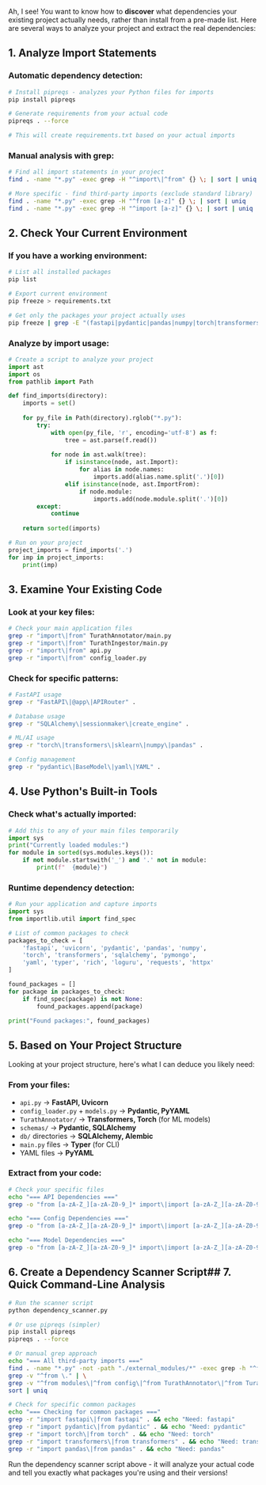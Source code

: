 Ah, I see! You want to know how to **discover** what dependencies your existing project actually needs, rather than install from a pre-made list. Here are several ways to analyze your project and extract the real dependencies:

## **1. Analyze Import Statements**

### **Automatic dependency detection:**
```bash
# Install pipreqs - analyzes your Python files for imports
pip install pipreqs

# Generate requirements from your actual code
pipreqs . --force

# This will create requirements.txt based on your actual imports
```

### **Manual analysis with grep:**
```bash
# Find all import statements in your project
find . -name "*.py" -exec grep -H "^import\|^from" {} \; | sort | uniq

# More specific - find third-party imports (exclude standard library)
find . -name "*.py" -exec grep -H "^from [a-z]" {} \; | sort | uniq
find . -name "*.py" -exec grep -H "^import [a-z]" {} \; | sort | uniq
```

## **2. Check Your Current Environment**

### **If you have a working environment:**
```bash
# List all installed packages
pip list

# Export current environment
pip freeze > requirements.txt

# Get only the packages your project actually uses
pip freeze | grep -E "(fastapi|pydantic|pandas|numpy|torch|transformers|sqlalchemy|uvicorn|yaml|typer|rich|loguru)"
```

### **Analyze by import usage:**
```python
# Create a script to analyze your project
import ast
import os
from pathlib import Path

def find_imports(directory):
    imports = set()
    
    for py_file in Path(directory).rglob("*.py"):
        try:
            with open(py_file, 'r', encoding='utf-8') as f:
                tree = ast.parse(f.read())
                
            for node in ast.walk(tree):
                if isinstance(node, ast.Import):
                    for alias in node.names:
                        imports.add(alias.name.split('.')[0])
                elif isinstance(node, ast.ImportFrom):
                    if node.module:
                        imports.add(node.module.split('.')[0])
        except:
            continue
    
    return sorted(imports)

# Run on your project
project_imports = find_imports('.')
for imp in project_imports:
    print(imp)
```

## **3. Examine Your Existing Code**

### **Look at your key files:**
```bash
# Check your main application files
grep -r "import\|from" TurathAnnotator/main.py
grep -r "import\|from" TurathIngestor/main.py  
grep -r "import\|from" api.py
grep -r "import\|from" config_loader.py
```

### **Check for specific patterns:**
```bash
# FastAPI usage
grep -r "FastAPI\|@app\|APIRouter" .

# Database usage  
grep -r "SQLAlchemy\|sessionmaker\|create_engine" .

# ML/AI usage
grep -r "torch\|transformers\|sklearn\|numpy\|pandas" .

# Config management
grep -r "pydantic\|BaseModel\|yaml\|YAML" .
```

## **4. Use Python's Built-in Tools**

### **Check what's actually imported:**
```python
# Add this to any of your main files temporarily
import sys
print("Currently loaded modules:")
for module in sorted(sys.modules.keys()):
    if not module.startswith('_') and '.' not in module:
        print(f"  {module}")
```

### **Runtime dependency detection:**
```python
# Run your application and capture imports
import sys
from importlib.util import find_spec

# List of common packages to check
packages_to_check = [
    'fastapi', 'uvicorn', 'pydantic', 'pandas', 'numpy', 
    'torch', 'transformers', 'sqlalchemy', 'pymongo',
    'yaml', 'typer', 'rich', 'loguru', 'requests', 'httpx'
]

found_packages = []
for package in packages_to_check:
    if find_spec(package) is not None:
        found_packages.append(package)

print("Found packages:", found_packages)
```

## **5. Based on Your Project Structure**

Looking at your project structure, here's what I can deduce you likely need:

### **From your files:**
- `api.py` → **FastAPI, Uvicorn**
- `config_loader.py` + `models.py` → **Pydantic, PyYAML**
- `TurathAnnotator/` → **Transformers, Torch** (for ML models)
- `schemas/` → **Pydantic, SQLAlchemy**
- `db/` directories → **SQLAlchemy, Alembic**
- `main.py` files → **Typer** (for CLI)
- YAML files → **PyYAML**

### **Extract from your code:**
```bash
# Check your specific files
echo "=== API Dependencies ==="
grep -o "from [a-zA-Z_][a-zA-Z0-9_]* import\|import [a-zA-Z_][a-zA-Z0-9_]*" api.py

echo "=== Config Dependencies ==="  
grep -o "from [a-zA-Z_][a-zA-Z0-9_]* import\|import [a-zA-Z_][a-zA-Z0-9_]*" config_loader.py

echo "=== Model Dependencies ==="
grep -o "from [a-zA-Z_][a-zA-Z0-9_]* import\|import [a-zA-Z_][a-zA-Z0-9_]*" models.py
```

## **6. Create a Dependency Scanner Script**## **7. Quick Command-Line Analysis**

```bash
# Run the scanner script
python dependency_scanner.py

# Or use pipreqs (simpler)
pip install pipreqs
pipreqs . --force

# Or manual grep approach
echo "=== All third-party imports ==="
find . -name "*.py" -not -path "./external_modules/*" -exec grep -h "^from \|^import " {} \; | \
grep -v "^from \." | \
grep -v "^from modules\|^from config\|^from TurathAnnotator\|^from TurathIngestor" | \
sort | uniq

# Check for specific common packages
echo "=== Checking for common packages ==="
grep -r "import fastapi\|from fastapi" . && echo "Need: fastapi"
grep -r "import pydantic\|from pydantic" . && echo "Need: pydantic"  
grep -r "import torch\|from torch" . && echo "Need: torch"
grep -r "import transformers\|from transformers" . && echo "Need: transformers"
grep -r "import pandas\|from pandas" . && echo "Need: pandas"
```

Run the dependency scanner script above - it will analyze your actual code and tell you exactly what packages you're using and their versions!